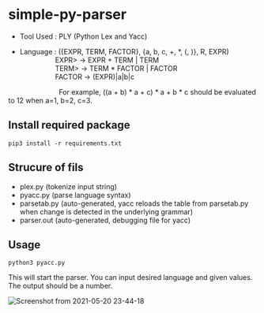 # simple-py-parser
* Tool Used : PLY (Python Lex and Yacc)

* Language : ({EXPR, TERM, FACTOR}, {a, b, c, +, *, (, )}, R, EXPR)  
&nbsp; &nbsp; &nbsp; &nbsp; &nbsp; &nbsp; &nbsp; &nbsp; &nbsp; EXPR> -> EXPR + TERM | TERM  
&nbsp; &nbsp; &nbsp; &nbsp; &nbsp; &nbsp; &nbsp; &nbsp; &nbsp; TERM> -> TERM * FACTOR | FACTOR  
&nbsp; &nbsp; &nbsp; &nbsp; &nbsp; &nbsp; &nbsp; &nbsp; &nbsp; FACTOR -> (EXPR)|a|b|c  

&nbsp; &nbsp; &nbsp; &nbsp; &nbsp; &nbsp; &nbsp; &nbsp; &nbsp; &nbsp; &nbsp; &nbsp; &nbsp; For example, ((a + b) * a + c) * a + b * c should be evaluated to 12 when a=1, b=2, c=3.


## Install required package
```
pip3 install -r requirements.txt
```
## Strucure of fils
* plex.py (tokenize input string)
* pyacc.py (parse language syntax)
* parsetab.py (auto-generated, yacc reloads the table from parsetab.py when change is detected in the underlying grammar)
* parser.out (auto-generated, debugging file for yacc)
## Usage
```
python3 pyacc.py
```  
This will start the parser. You can input desired language and given values. The output should be a number. 

![Screenshot from 2021-05-20 23-44-18](https://user-images.githubusercontent.com/29471273/119009912-2af08100-b9c6-11eb-8d80-705068540ddb.png)
